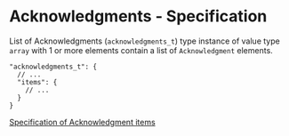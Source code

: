 # Acknowledgments - Specification

List of Acknowledgments (`acknowledgments_t`) type instance of value type `array` with 1 or more elements contain a list
of `Acknowledgment` elements.

```
"acknowledgments_t": {
  // ...
  "items": {
    // ...
  }
}
```

[Specification of Acknowledgment items](docs/user/types/acknowledgments/acknowledgment-spec.en.md)
